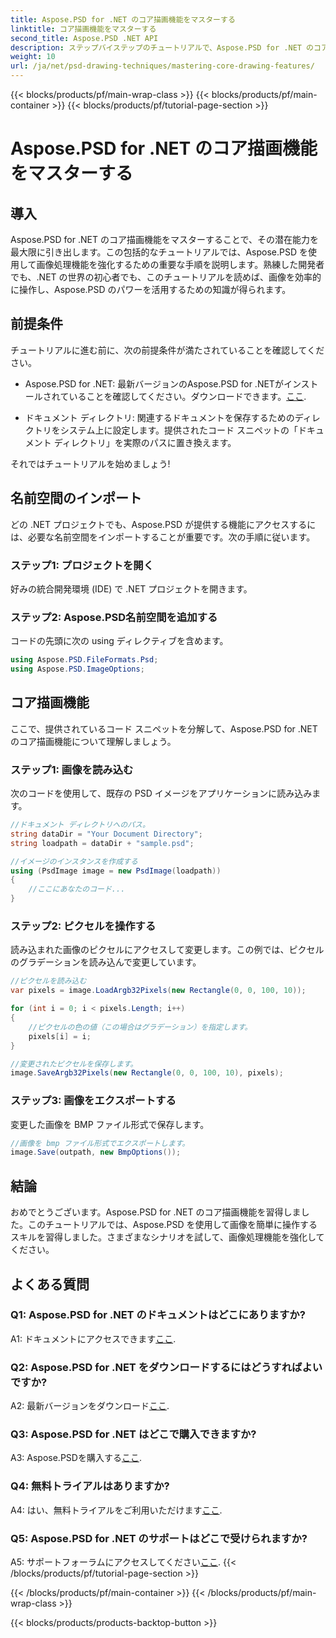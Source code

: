 ```yaml
---
title: Aspose.PSD for .NET のコア描画機能をマスターする
linktitle: コア描画機能をマスターする
second_title: Aspose.PSD .NET API
description: ステップバイステップのチュートリアルで、Aspose.PSD for .NET のコア描画機能をマスターしましょう。画像処理スキルを簡単に向上できます。
weight: 10
url: /ja/net/psd-drawing-techniques/mastering-core-drawing-features/
---
```


{{< blocks/products/pf/main-wrap-class >}}
{{< blocks/products/pf/main-container >}}
{{< blocks/products/pf/tutorial-page-section >}}

# Aspose.PSD for .NET のコア描画機能をマスターする

## 導入

Aspose.PSD for .NET のコア描画機能をマスターすることで、その潜在能力を最大限に引き出します。この包括的なチュートリアルでは、Aspose.PSD を使用して画像処理機能を強化するための重要な手順を説明します。熟練した開発者でも、.NET の世界の初心者でも、このチュートリアルを読めば、画像を効率的に操作し、Aspose.PSD のパワーを活用するための知識が得られます。

## 前提条件

チュートリアルに進む前に、次の前提条件が満たされていることを確認してください。

-  Aspose.PSD for .NET: 最新バージョンのAspose.PSD for .NETがインストールされていることを確認してください。ダウンロードできます。[ここ](https://releases.aspose.com/psd/net/).

- ドキュメント ディレクトリ: 関連するドキュメントを保存するためのディレクトリをシステム上に設定します。提供されたコード スニペットの「ドキュメント ディレクトリ」を実際のパスに置き換えます。

それではチュートリアルを始めましょう!

## 名前空間のインポート

どの .NET プロジェクトでも、Aspose.PSD が提供する機能にアクセスするには、必要な名前空間をインポートすることが重要です。次の手順に従います。

### ステップ1: プロジェクトを開く

好みの統合開発環境 (IDE) で .NET プロジェクトを開きます。

### ステップ2: Aspose.PSD名前空間を追加する

コードの先頭に次の using ディレクティブを含めます。

```csharp
using Aspose.PSD.FileFormats.Psd;
using Aspose.PSD.ImageOptions;
```

## コア描画機能

ここで、提供されているコード スニペットを分解して、Aspose.PSD for .NET のコア描画機能について理解しましょう。

### ステップ1: 画像を読み込む

次のコードを使用して、既存の PSD イメージをアプリケーションに読み込みます。

```csharp
//ドキュメント ディレクトリへのパス。
string dataDir = "Your Document Directory";
string loadpath = dataDir + "sample.psd";

//イメージのインスタンスを作成する
using (PsdImage image = new PsdImage(loadpath))
{
    //ここにあなたのコード...
}
```

### ステップ2: ピクセルを操作する

読み込まれた画像のピクセルにアクセスして変更します。この例では、ピクセルのグラデーションを読み込んで変更しています。

```csharp
//ピクセルを読み込む
var pixels = image.LoadArgb32Pixels(new Rectangle(0, 0, 100, 10));

for (int i = 0; i < pixels.Length; i++)
{
    //ピクセルの色の値（この場合はグラデーション）を指定します。
    pixels[i] = i;
}

//変更されたピクセルを保存します。
image.SaveArgb32Pixels(new Rectangle(0, 0, 100, 10), pixels);
```

### ステップ3: 画像をエクスポートする

変更した画像を BMP ファイル形式で保存します。

```csharp
//画像を bmp ファイル形式でエクスポートします。
image.Save(outpath, new BmpOptions());
```

## 結論

おめでとうございます。Aspose.PSD for .NET のコア描画機能を習得しました。このチュートリアルでは、Aspose.PSD を使用して画像を簡単に操作するスキルを習得しました。さまざまなシナリオを試して、画像処理機能を強化してください。

## よくある質問

### Q1: Aspose.PSD for .NET のドキュメントはどこにありますか?

 A1: ドキュメントにアクセスできます[ここ](https://reference.aspose.com/psd/net/).

### Q2: Aspose.PSD for .NET をダウンロードするにはどうすればよいですか?

A2: 最新バージョンをダウンロード[ここ](https://releases.aspose.com/psd/net/).

### Q3: Aspose.PSD for .NET はどこで購入できますか?

 A3: Aspose.PSDを購入する[ここ](https://purchase.aspose.com/buy).

### Q4: 無料トライアルはありますか?

 A4: はい、無料トライアルをご利用いただけます[ここ](https://releases.aspose.com/).

### Q5: Aspose.PSD for .NET のサポートはどこで受けられますか?

 A5: サポートフォーラムにアクセスしてください[ここ](https://forum.aspose.com/c/psd/34).
{{< /blocks/products/pf/tutorial-page-section >}}

{{< /blocks/products/pf/main-container >}}
{{< /blocks/products/pf/main-wrap-class >}}

{{< blocks/products/products-backtop-button >}}
